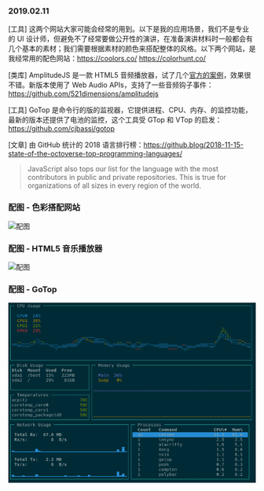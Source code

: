 ### 2019.02.11

[工具] 这两个网站大家可能会经常的用到。以下是我的应用场景，我们不是专业的 UI 设计师，但避免不了经常要做公开性的演讲，在准备演讲材料时一般都会有几个基本的素材；我们需要根据素材的颜色来搭配整体的风格。以下两个网站，是我经常用的配色网站：<https://coolors.co/> <https://colorhunt.co/>

[类库] AmplitudeJS 是一款 HTML5 音频播放器，试了几个[官方的案例](https://521dimensions.com/open-source/amplitudejs/examples)，效果很不错。新版本使用了 Web Audio APIs，支持了一些音频钩子事件：<https://github.com/521dimensions/amplitudejs>

[工具] GoTop 是命令行的版的监视器，它提供进程、CPU、内存、的监控功能，最新的版本还提供了电池的监控，这个工具受 GTop 和 VTop 的启发：<https://github.com/cjbassi/gotop>

[文章] 由 GitHub 统计的 2018 语言排行榜：<https://github.blog/2018-11-15-state-of-the-octoverse-top-programming-languages/>
> JavaScript also tops our list for the language with the most contributors in public and private repositories. This is true for organizations of all sizes in every region of the world.

### 配图 - 色彩搭配网站
![配图](http://ww1.sinaimg.cn/large/62bfa70bly1g01ff7x0ctj22801cqdne.jpg)

### 配图 - HTML5 音乐播放器
![配图](http://ww1.sinaimg.cn/large/62bfa70bly1g01fg7xwh8j20sc0xm443.jpg)

### 配图 - GoTop
![配图](https://raw.githubusercontent.com/cjbassi/gotop/master/assets/demo.gif)
